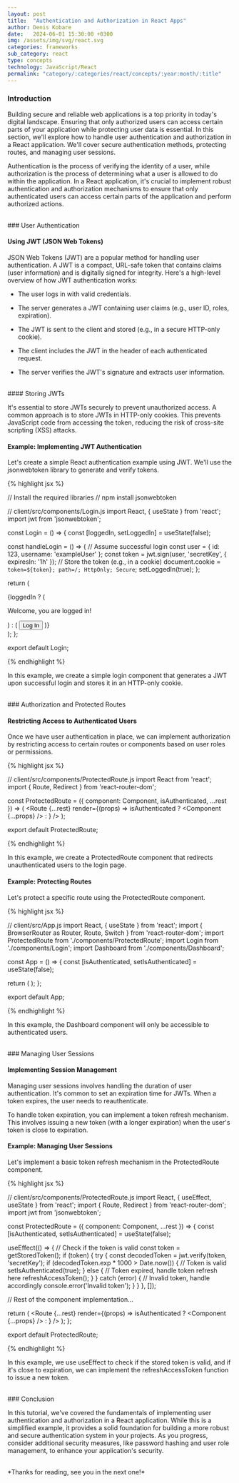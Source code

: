 ```yaml
---
layout: post
title:  "Authentication and Authorization in React Apps"
author: Denis Kobare
date:   2024-06-01 15:30:00 +0300
img: /assets/img/svg/react.svg
categories: frameworks
sub_category: react
type: concepts
technology: JavaScript/React
permalink: "category/:categories/react/concepts/:year:month/:title"
---
```



### Introduction

Building secure and reliable web applications is a top priority in today's 
digital landscape. Ensuring that only authorized users can access certain parts 
of your application while protecting user data is essential. In this section, 
we'll explore how to handle user authentication and authorization in a React 
application. We'll cover secure authentication methods, protecting routes, and 
managing user sessions.



Authentication is the process of verifying the identity of a user, while 
authorization is the process of determining what a user is allowed to do within 
the application. In a React application, it's crucial to implement robust 
authentication and authorization mechanisms to ensure that only authenticated 
users can access certain parts of the application and perform authorized actions.



<br>
### User Authentication

#### Using JWT (JSON Web Tokens)

JSON Web Tokens (JWT) are a popular method for handling user authentication. A 
JWT is a compact, URL-safe token that contains claims (user information) and is 
digitally signed for integrity. Here's a high-level overview of how JWT 
authentication works:

- The user logs in with valid credentials.

- The server generates a JWT containing user claims (e.g., user ID, roles, 
expiration).

- The JWT is sent to the client and stored (e.g., in a secure HTTP-only cookie).

- The client includes the JWT in the header of each authenticated request.

- The server verifies the JWT's signature and extracts user information.




<br>
#### Storing JWTs

It's essential to store JWTs securely to prevent unauthorized access. A common 
approach is to store JWTs in HTTP-only cookies. This prevents JavaScript code 
from accessing the token, reducing the risk of cross-site scripting (XSS) 
attacks.

#### Example: Implementing JWT Authentication

Let's create a simple React authentication example using JWT. We'll use the 
jsonwebtoken library to generate and verify tokens.

{% highlight jsx %}

// Install the required libraries
// npm install jsonwebtoken

// client/src/components/Login.js
import React, { useState } from 'react';
import jwt from 'jsonwebtoken';

const Login = () => {
  const [loggedIn, setLoggedIn] = useState(false);

  const handleLogin = () => {
    // Assume successful login
    const user = { id: 123, username: 'exampleUser' };
    const token = jwt.sign(user, 'secretKey', { expiresIn: '1h' });
    // Store the token (e.g., in a cookie)
    document.cookie = `token=${token}; path=/; HttpOnly; Secure`;
    setLoggedIn(true);
  };

  return (
    <div>
      {loggedIn ? (
        <p>Welcome, you are logged in!</p>
      ) : (
        <button onClick={handleLogin}>Log In</button>
      )}
    </div>
  );
};

export default Login;

{% endhighlight %}


In this example, we create a simple login component that generates a JWT upon 
successful login and stores it in an HTTP-only cookie.



<br>
### Authorization and Protected Routes

#### Restricting Access to Authenticated Users

Once we have user authentication in place, we can implement authorization by 
restricting access to certain routes or components based on user roles or 
permissions.

{% highlight jsx %}

// client/src/components/ProtectedRoute.js
import React from 'react';
import { Route, Redirect } from 'react-router-dom';

const ProtectedRoute = ({ component: Component, isAuthenticated, ...rest }) => (
  <Route
    {...rest}
    render={(props) =>
      isAuthenticated ? <Component {...props} /> : <Redirect to="/login" />
    }
  />
);

export default ProtectedRoute;

{% endhighlight %}


In this example, we create a ProtectedRoute component that redirects 
unauthenticated users to the login page.

#### Example: Protecting Routes

Let's protect a specific route using the ProtectedRoute component.

{% highlight jsx %}

// client/src/App.js
import React, { useState } from 'react';
import { BrowserRouter as Router, Route, Switch } from 'react-router-dom';
import ProtectedRoute from './components/ProtectedRoute';
import Login from './components/Login';
import Dashboard from './components/Dashboard';

const App = () => {
  const [isAuthenticated, setIsAuthenticated] = useState(false);

  return (
    <Router>
      <Switch>
        <Route path="/login" component={Login} />
        <ProtectedRoute
          path="/dashboard"
          component={Dashboard}
          isAuthenticated={isAuthenticated}
        />
      </Switch>
    </Router>
  );
};

export default App;

{% endhighlight %}


In this example, the Dashboard component will only be accessible to 
authenticated users.


<br>
### Managing User Sessions

#### Implementing Session Management

Managing user sessions involves handling the duration of user authentication. 
It's common to set an expiration time for JWTs. When a token expires, the user 
needs to reauthenticate.

To handle token expiration, you can implement a token refresh mechanism. This 
involves issuing a new token (with a longer expiration) when the user's token is 
close to expiration.

#### Example: Managing User Sessions

Let's implement a basic token refresh mechanism in the ProtectedRoute component.

{% highlight jsx %}

// client/src/components/ProtectedRoute.js
import React, { useEffect, useState } from 'react';
import { Route, Redirect } from 'react-router-dom';
import jwt from 'jsonwebtoken';

const ProtectedRoute = ({ component: Component, ...rest }) => {
  const [isAuthenticated, setIsAuthenticated] = useState(false);

  useEffect(() => {
    // Check if the token is valid
    const token = getStoredToken();
    if (token) {
      try {
        const decodedToken = jwt.verify(token, 'secretKey');
        if (decodedToken.exp * 1000 > Date.now()) {
          // Token is valid
          setIsAuthenticated(true);
        } else {
          // Token expired, handle token refresh here
          refreshAccessToken();
        }
      } catch (error) {
        // Invalid token, handle accordingly
        console.error('Invalid token');
      }
    }
  }, []);

  // Rest of the component implementation...

  return (
    <Route
      {...rest}
      render={(props) =>
        isAuthenticated ? <Component {...props} /> : <Redirect to="/login" />
      }
    />
  );
};

export default ProtectedRoute;

{% endhighlight %}


In this example, we use useEffect to check if the stored token is valid, and if 
it's close to expiration, we can implement the refreshAccessToken function to 
issue a new token.



<br>
### Conclusion

In this tutorial, we've covered the fundamentals of implementing user 
authentication and authorization in a React application. While this is a 
simplified example, it provides a solid foundation for building a more robust 
and secure authentication system in your projects. As you progress, consider 
additional security measures, like password hashing and user role management, 
to enhance your application's security.



<br>
*Thanks for reading, see you in the next one!*
